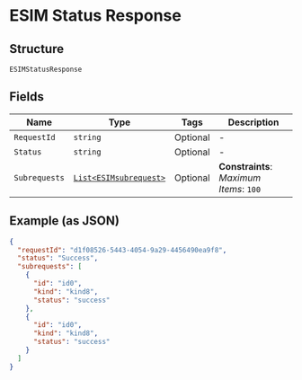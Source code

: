 
# ESIM Status Response

## Structure

`ESIMStatusResponse`

## Fields

| Name | Type | Tags | Description |
|  --- | --- | --- | --- |
| `RequestId` | `string` | Optional | - |
| `Status` | `string` | Optional | - |
| `Subrequests` | [`List<ESIMsubrequest>`](../../doc/models/esi-msubrequest.md) | Optional | **Constraints**: *Maximum Items*: `100` |

## Example (as JSON)

```json
{
  "requestId": "d1f08526-5443-4054-9a29-4456490ea9f8",
  "status": "Success",
  "subrequests": [
    {
      "id": "id0",
      "kind": "kind8",
      "status": "success"
    },
    {
      "id": "id0",
      "kind": "kind8",
      "status": "success"
    }
  ]
}
```

